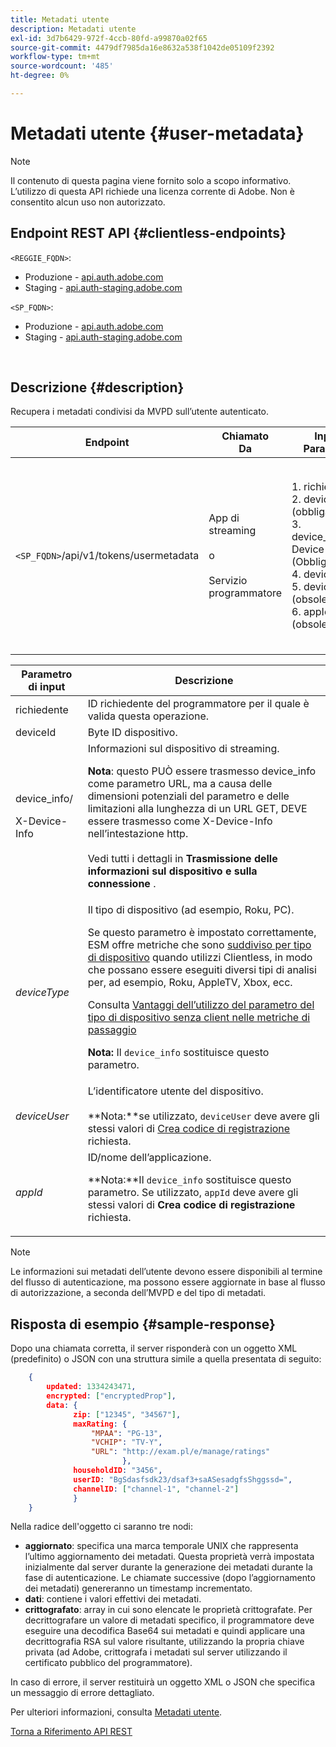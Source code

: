 ```yaml
---
title: Metadati utente
description: Metadati utente
exl-id: 3d7b6429-972f-4ccb-80fd-a99870a02f65
source-git-commit: 4479df7985da16e8632a538f1042de05109f2392
workflow-type: tm+mt
source-wordcount: '485'
ht-degree: 0%

---
```


# Metadati utente {#user-metadata}

>[!NOTE]
>
>Il contenuto di questa pagina viene fornito solo a scopo informativo. L’utilizzo di questa API richiede una licenza corrente di Adobe. Non è consentito alcun uso non autorizzato.

## Endpoint REST API {#clientless-endpoints}

`<REGGIE_FQDN>`:

* Produzione - [api.auth.adobe.com](http://api.auth.adobe.com/)
* Staging - [api.auth-staging.adobe.com](http://api.auth-staging.adobe.com/)

`<SP_FQDN>`:

* Produzione - [api.auth.adobe.com](http://api.auth.adobe.com/)
* Staging - [api.auth-staging.adobe.com](http://api.auth-staging.adobe.com/)

</br>

## Descrizione {#description}

Recupera i metadati condivisi da MVPD sull’utente autenticato.


| Endpoint | Chiamato  </br>Da | Input   </br>Parametri | HTTP  </br>Metodo | Risposta | HTTP  </br>Risposta |
| --- | --- | --- | --- | --- | --- |
| `<SP_FQDN>`/api/v1/tokens/usermetadata | App di streaming</br></br>o</br></br>Servizio programmatore | 1. richiedente</br>2.  deviceId (obbligatorio)</br>3.  device_info/X-Device-Info (Obbligatorio)</br>4.  deviceType</br>5.  deviceUser (obsoleto)</br>6.  appId (obsoleto) | GET | XML o JSON contenente i metadati dell’utente o i dettagli dell’errore in caso di esito negativo. | 200 - Operazione completata<p>404 - Metadati non trovati<p>412 - Token AuthN non valido (ad esempio, token scaduto) |


| Parametro di input | Descrizione |
| --- | --- |
| richiedente | ID richiedente del programmatore per il quale è valida questa operazione. |
| deviceId | Byte ID dispositivo. |
| device_info/<p>X-Device-Info | Informazioni sul dispositivo di streaming.<p>**Nota**: questo PUÒ essere trasmesso device_info come parametro URL, ma a causa delle dimensioni potenziali del parametro e delle limitazioni alla lunghezza di un URL GET, DEVE essere trasmesso come X-Device-Info nell’intestazione http. </br></br>Vedi tutti i dettagli in **Trasmissione delle informazioni sul dispositivo e sulla connessione** <!--http://tve.helpdocsonline.com/passing-device-information-->. |
| _deviceType_ | Il tipo di dispositivo (ad esempio, Roku, PC).<p>Se questo parametro è impostato correttamente, ESM offre metriche che sono [suddiviso per tipo di dispositivo](/help/authentication/entitlement-service-monitoring-overview.md#progr-filter-metrics) quando utilizzi Clientless, in modo che possano essere eseguiti diversi tipi di analisi per, ad esempio, Roku, AppleTV, Xbox, ecc.<p>Consulta [Vantaggi dell’utilizzo del parametro del tipo di dispositivo senza client nelle metriche di passaggio](/help/authentication/benefits-of-using-the-clientless-devicetype-parameter-in-pass-metrics.md)<p>**Nota:** Il `device_info` sostituisce questo parametro. |
| _deviceUser_ | L’identificatore utente del dispositivo.</br></br>**Nota:**se utilizzato, `deviceUser` deve avere gli stessi valori di [Crea codice di registrazione](/help/authentication/registration-code-request.md) richiesta. |
| _appId_ | ID/nome dell’applicazione. <p>**Nota:**Il `device_info` sostituisce questo parametro. Se utilizzato, `appId` deve avere gli stessi valori di **Crea codice di registrazione** richiesta. |

>[!NOTE]
> 
>Le informazioni sui metadati dell’utente devono essere disponibili al termine del flusso di autenticazione, ma possono essere aggiornate in base al flusso di autorizzazione, a seconda dell’MVPD e del tipo di metadati.




## Risposta di esempio {#sample-response}

Dopo una chiamata corretta, il server risponderà con un oggetto XML (predefinito) o JSON con una struttura simile a quella presentata di seguito:


```JSON
    {
        updated: 1334243471,
        encrypted: ["encryptedProp"],
        data: {
              zip: ["12345", "34567"],
              maxRating: { 
                  "MPAA": "PG-13",
                  "VCHIP": "TV-Y", 
                  "URL": "http://exam.pl/e/manage/ratings"
                         },
              householdID: "3456",
              userID: "BgSdasfsdk23/dsaf3+saASesadgfsShggssd=",
              channelID: ["channel-1", "channel-2"]
              }
    }
```

Nella radice dell&#39;oggetto ci saranno tre nodi:

* **aggiornato**: specifica una marca temporale UNIX che rappresenta l’ultimo aggiornamento dei metadati. Questa proprietà verrà impostata inizialmente dal server durante la generazione dei metadati durante la fase di autenticazione. Le chiamate successive (dopo l’aggiornamento dei metadati) genereranno un timestamp incrementato.
* **dati**: contiene i valori effettivi dei metadati.
* **crittografato**: array in cui sono elencate le proprietà crittografate. Per decrittografare un valore di metadati specifico, il programmatore deve eseguire una decodifica Base64 sui metadati e quindi applicare una decrittografia RSA sul valore risultante, utilizzando la propria chiave privata (ad Adobe, crittografa i metadati sul server utilizzando il certificato pubblico del programmatore).

In caso di errore, il server restituirà un oggetto XML o JSON che specifica un messaggio di errore dettagliato.

Per ulteriori informazioni, consulta [Metadati utente](/help/authentication/user-metadata-feature.md).

[Torna a Riferimento API REST](/help/authentication/rest-api-reference.md)
